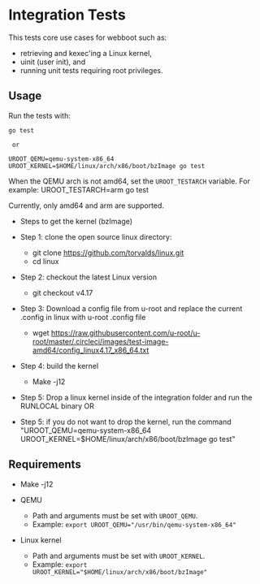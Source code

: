 # Integration Tests

This tests core use cases for webboot such as:

- retrieving and kexec'ing a Linux kernel,
- uinit (user init), and
- running unit tests requiring root privileges.

## Usage

Run the tests with:

    go test

     or 

    UROOT_QEMU=qemu-system-x86_64 UROOT_KERNEL=$HOME/linux/arch/x86/boot/bzImage go test

When the QEMU arch is not amd64, set the `UROOT_TESTARCH` variable. For
example:
    UROOT_TESTARCH=arm go test

Currently, only amd64 and arm are supported.

- Steps to get the kernel (bzImage)
- Step 1: clone the open source linux directory:
  - git clone https://github.com/torvalds/linux.git
  - cd linux 

- Step 2: checkout the latest Linux version 
  - git checkout v4.17

- Step 3: Download a config file from u-root and replace the current .config in linux with u-root .config file
  - wget https://raw.githubusercontent.com/u-root/u-root/master/.circleci/images/test-image-amd64/config_linux4.17_x86_64.txt


- Step 4: build the kernel 
  - Make -j12 

- Step 5: Drop a linux kernel inside of the integration folder and run the RUNLOCAL binary
					OR

- Step 5: if you do not want to drop the kernel, run the command "UROOT_QEMU=qemu-system-x86_64 UROOT_KERNEL=$HOME/linux/arch/x86/boot/bzImage go test" 



## Requirements
  - Make -j12 

- QEMU
  - Path and arguments must be set with `UROOT_QEMU`.
  - Example: `export UROOT_QEMU="/usr/bin/qemu-system-x86_64"`
- Linux kernel
  - Path and arguments must be set with `UROOT_KERNEL`.
  - Example: `export UROOT_KERNEL="$HOME/linux/arch/x86/boot/bzImage"`

